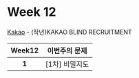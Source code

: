 # Week 12

[Kakao](https://programmers.co.kr/learn/challenges?tab=all_challenges) - (작년)KAKAO BLIND RECRUITMENT

Week12 | 이번주의 문제
:---: | :--------:
**1** | [1차] 비밀지도